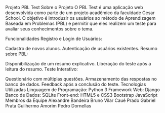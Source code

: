 Projeto PBL Test
Sobre o Projeto
O PBL Test é uma aplicação web desenvolvida como parte de um projeto acadêmico da faculdade Cesar School. O objetivo é introduzir os usuários ao método de Aprendizagem Baseada em Problemas (PBL) e permitir que eles realizem um teste para avaliar seus conhecimentos sobre o tema.

Funcionalidades
Registro e Login de Usuários:

Cadastro de novos alunos.
Autenticação de usuários existentes.
Resumo sobre PBL:

Disponibilização de um resumo explicativo.
Liberação do teste após a leitura do resumo.
Teste Interativo:

Questionário com múltiplas questões.
Armazenamento das respostas no banco de dados.
Feedback após a conclusão do teste.
Tecnologias Utilizadas
Linguagem de Programação: Python 3
Framework Web: Django
Banco de Dados: SQLite
Front-end:
HTML5 e CSS3
Bootstrap
JavaScript
Membros da Equipe
Alexandre Bandeira
Bruno Vilar
Cauê Prado
Gabriel Prata
Guilhermo Amorim
Pedro Dornellas
